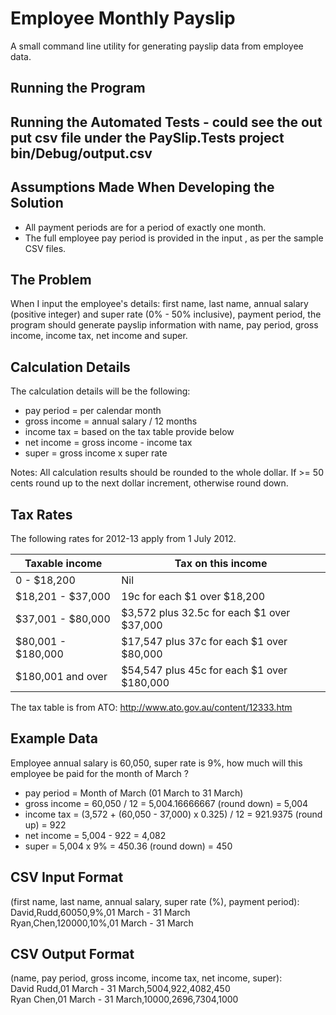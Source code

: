 Employee Monthly Payslip
========================

A small command line utility for generating payslip data from employee data.


Running the Program
-------------------

Running the Automated Tests - could see the out put csv file under the PaySlip.Tests project bin/Debug/output.csv
---------------------------



Assumptions Made When Developing the Solution
---------------------------------------------

- All payment periods are for a period of exactly one month.
- The full employee pay period is provided in the input , as per the sample CSV files.

The Problem
-----------

When I input the employee's details: first name, last name, annual salary
(positive integer) and super rate (0% - 50% inclusive), payment period, the
program should generate payslip information with name, pay period, gross income,
income tax, net income and super.

Calculation Details
-------------------

The calculation details will be the following:
- pay period = per calendar month
- gross income = annual salary / 12 months
- income tax = based on the tax table provide below
- net income = gross income - income tax
- super = gross income x super rate

Notes: All calculation results should be rounded to the whole dollar. If >= 50
cents round up to the next dollar increment, otherwise round down.

Tax Rates
---------

The following rates for 2012-13 apply from 1 July 2012.

Taxable income     | Tax on this income
-------------------|-------------------------------------------
0 - $18,200        | Nil
$18,201 - $37,000  | 19c for each $1 over $18,200
$37,001 - $80,000  | $3,572 plus 32.5c for each $1 over $37,000
$80,001 - $180,000 | $17,547 plus 37c for each $1 over $80,000
$180,001 and over  | $54,547 plus 45c for each $1 over $180,000

The tax table is from ATO: <http://www.ato.gov.au/content/12333.htm>

Example Data
------------

Employee annual salary is 60,050, super rate is 9%, how much will this employee
be paid for the month of March ?

- pay period = Month of March (01 March to 31 March)
- gross income = 60,050 / 12 = 5,004.16666667 (round down) = 5,004
- income tax = (3,572 + (60,050 - 37,000) x 0.325) / 12  = 921.9375 (round up)
= 922
- net income = 5,004 - 922 = 4,082
- super = 5,004 x 9% = 450.36 (round down) = 450

CSV Input Format
----------------

(first name, last name, annual salary, super rate (%), payment period):  
David,Rudd,60050,9%,01 March - 31 March  
Ryan,Chen,120000,10%,01 March - 31 March  

CSV Output Format
-----------------

(name, pay period, gross income, income tax, net income, super):  
David Rudd,01 March - 31 March,5004,922,4082,450  
Ryan Chen,01 March - 31 March,10000,2696,7304,1000  
